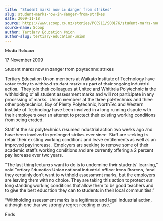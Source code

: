 ```yaml
---
title: "Student marks now in danger from strikes"
slug: student-marks-now-in-danger-from-strikes
date: 2009-11-18
source: https://www.scoop.co.nz/stories/PO0911/S00176/student-marks-now-in-danger-from-strikes.htm
source-name: Scoop
author: Tertiary Education Union
author-slug: tertiary-education-union
---
```


<p>Media Release</p>

<p>17 November 2009</p>

<p>Student marks now in
danger from polytechnic strikes</p>

<p>Tertiary Education Union
members at Waikato Institute of Technology have voted today
to withhold student marks as part of their ongoing
industrial action.&nbsp; They join their colleagues at Unitec
and Whitireia Polytechnic in the withholding of all student
assessment marks and will not participate in any processing
of marks.&nbsp; Union members at the three polytechnics and
three other polytechnics, Bay of Plenty Polytechnic,
NorthTec and Western Institute of Technology have been
involved in a long running dispute with their employers over
an attempt to protect their existing working conditions from
being eroded.</p>

<p>Staff at the six polytechnics resumed
industrial action two weeks ago and have been involved in
prolonged strikes ever since. Staff are seeking to retain
their existing working conditions and leave entitlements as
well as an improved pay increase.&nbsp; Employers are seeking to
remove some of their academic staff’s working conditions
and are currently offering a 2 percent pay increase over two
years.</p>

<p>“The last thing lecturers want to do is to
undermine their students’ learning,” said Tertiary
Education Union national industrial officer Irena Brorens,
“and they certainly don’t want to withhold assessment
marks, but the employers are leaving them with no choice.
They are taking this action to protect our long standing
working conditions that allow them to be good teachers and
to give the best education they can to students in their
local communities.”</p>

<p>“Withholding assessment marks is a
legitimate and legal industrial action, although one that we
strongly regret needing to
use.”</p>

<p>Ends</p>

<p>&nbsp;<br>&nbsp;<br>&nbsp;<p>

